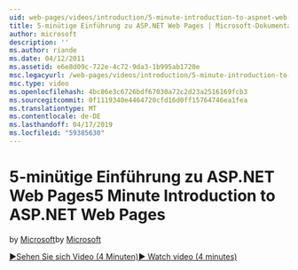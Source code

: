 ```yaml
---
uid: web-pages/videos/introduction/5-minute-introduction-to-aspnet-web-pages
title: 5-minütige Einführung zu ASP.NET Web Pages | Microsoft-Dokumentation
author: microsoft
description: ''
ms.author: riande
ms.date: 04/12/2011
ms.assetid: e6e8d09c-722e-4c72-9da3-1b995ab1720e
msc.legacyurl: /web-pages/videos/introduction/5-minute-introduction-to-aspnet-web-pages
msc.type: video
ms.openlocfilehash: 4bc86e3c6726bdf67030a72c2d23a2516169fcb3
ms.sourcegitcommit: 0f1119340e4464720cfd16d0ff15764746ea1fea
ms.translationtype: MT
ms.contentlocale: de-DE
ms.lasthandoff: 04/17/2019
ms.locfileid: "59385630"
---
```

# <a name="5-minute-introduction-to-aspnet-web-pages"></a><span data-ttu-id="8a5f1-102">5-minütige Einführung zu ASP.NET Web Pages</span><span class="sxs-lookup"><span data-stu-id="8a5f1-102">5 Minute Introduction to ASP.NET Web Pages</span></span>

<span data-ttu-id="8a5f1-103">by [Microsoft](https://github.com/microsoft)</span><span class="sxs-lookup"><span data-stu-id="8a5f1-103">by [Microsoft](https://github.com/microsoft)</span></span>

[<span data-ttu-id="8a5f1-104">&#9654;Sehen Sie sich Video (4 Minuten)</span><span class="sxs-lookup"><span data-stu-id="8a5f1-104">&#9654; Watch video (4 minutes)</span></span>](https://channel9.msdn.com/Blogs/ASP-NET-Site-Videos/5-minute-introduction-to-aspnet-web-pages)
